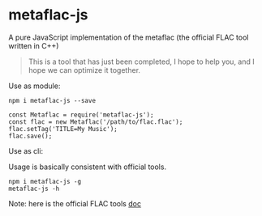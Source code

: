 # metaflac-js

A pure JavaScript implementation of the metaflac (the official FLAC tool written in C++)

> This is a tool that has just been completed, I hope to help you, and I hope we can optimize it together.

Use as module:

```
npm i metaflac-js --save
```

```
const Metaflac = require('metaflac-js');
const flac = new Metaflac('/path/to/flac.flac');
flac.setTag('TITLE=My Music');
flac.save();
```

Use as cli:

Usage is basically consistent with official tools.

```
npm i metaflac-js -g
metaflac-js -h
```

Note: here is the official FLAC tools [doc](https://xiph.org/flac/documentation_tools_metaflac.html) 